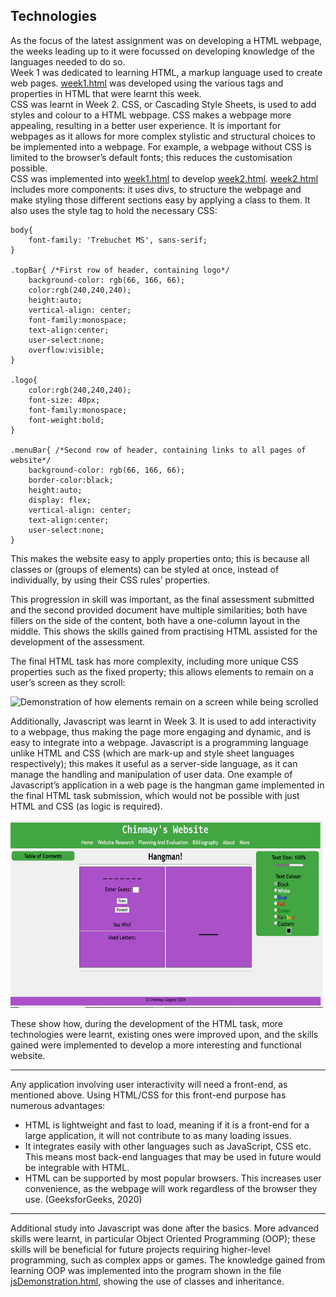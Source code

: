 Technologies
---
As the focus of the latest assignment was on developing a HTML webpage, the weeks leading up to it were focussed on developing knowledge of the languages needed to do so.  
Week 1 was dedicated to learning HTML, a markup language used to create web pages. [week1.html](week.html) was developed using the various tags and properties in HTML that were learnt this week.  
CSS was learnt in Week 2. CSS, or Cascading Style Sheets, is used to add styles and colour to a HTML webpage. CSS makes a webpage more appealing, resulting in a better user experience. It is important for webpages as it allows for more complex stylistic and structural choices to be implemented into a webpage. For example, a webpage without CSS is limited to the browser’s default fonts; this reduces the customisation possible.  
CSS was implemented into [week1.html](week1.html) to develop [week2.html](week2.html). [week2.html](week2.html) includes more components: it uses divs, to structure the webpage and make styling those different sections easy by applying a class to them. It also uses the style tag to hold the necessary CSS:

```
body{
    font-family: 'Trebuchet MS', sans-serif;
}

.topBar{ /*First row of header, containing logo*/
    background-color: rgb(66, 166, 66);
    color:rgb(240,240,240);
    height:auto;
    vertical-align: center; 
    font-family:monospace;
    text-align:center;
    user-select:none;
    overflow:visible;
}

.logo{
    color:rgb(240,240,240);
    font-size: 40px;
    font-family:monospace;
    font-weight:bold;
}

.menuBar{ /*Second row of header, containing links to all pages of website*/
    background-color: rgb(66, 166, 66);
    border-color:black;
    height:auto;
    display: flex;
    vertical-align: center;
    text-align:center;
    user-select:none;
}
```
This makes the website easy to apply properties onto; this is because all classes or (groups of elements) can be styled at once, instead of individually, by using their CSS rules’ properties.

This progression in skill was important, as the final assessment submitted and the second provided document have multiple similarities; both have fillers on the side of the content, both have a one-column layout in the middle. This shows the skills gained from practising HTML assisted for the development of the assessment.

The final HTML task has more complexity, including more unique CSS properties such as the fixed property; this allows elements to remain on a user’s screen as they scroll:

<img src="Resources/fixedPositions.gif" width="500" height="300" alt="Demonstration of how elements remain on a screen while being scrolled">

Additionally, Javascript was learnt in Week 3. It is used to add interactivity to a webpage, thus making the page more engaging and dynamic, and is easy to integrate into a webpage. Javascript is a programming language unlike HTML and CSS (which are mark-up and style sheet languages respectively); this makes it useful as a server-side language, as it can manage the handling and manipulation of user data. One example of Javascript’s application in a web page is the hangman game implemented in the final HTML task submission, which would not be possible with just HTML and CSS (as logic is required).

<img src="Resources/hangmanDemo.gif" width="500" height="300" alt="Demonstration of the hangman game">

These show how, during the development of the HTML task, more technologies were learnt, existing ones were improved upon, and the skills gained were implemented to develop a more interesting and functional website. 
 
___
Any application involving user interactivity will need a front-end, as mentioned above. Using HTML/CSS for this front-end purpose has numerous advantages:  
 - HTML is lightweight and fast to load, meaning if it is a front-end for a large application, it will not contribute to as many loading issues. 
 - It integrates easily with other languages such as JavaScript, CSS etc. This means most back-end languages that may be used in future would be integrable with HTML. 
 - HTML can be supported by most popular browsers. This increases user convenience, as the webpage will work regardless of the browser they use.
(GeeksforGeeks, 2020)
___

Additional study into Javascript was done after the basics. More advanced skills were learnt, in particular Object Oriented Programming (OOP); these skills will be beneficial for future projects requiring higher-level programming, such as complex apps or games. The knowledge gained from learning OOP was implemented into the program shown in the file [jsDemonstration.html](jsDemonstration.html), showing the use of classes and inheritance. 